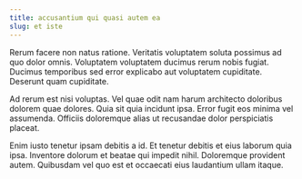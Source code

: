 ```yaml
---
title: accusantium qui quasi autem ea
slug: et iste
---
```


Rerum facere non natus ratione. Veritatis voluptatem soluta possimus ad quo dolor omnis. Voluptatem voluptatem ducimus rerum nobis fugiat. Ducimus temporibus sed error explicabo aut voluptatem cupiditate. Deserunt quam cupiditate.

Ad rerum est nisi voluptas. Vel quae odit nam harum architecto doloribus dolorem quae dolores. Quia sit quia incidunt ipsa. Error fugit eos minima vel assumenda. Officiis doloremque alias ut recusandae dolor perspiciatis placeat.

Enim iusto tenetur ipsam debitis a id. Et tenetur debitis et eius laborum quia ipsa. Inventore dolorum et beatae qui impedit nihil. Doloremque provident autem. Quibusdam vel quo est et occaecati eius laudantium ullam itaque.
